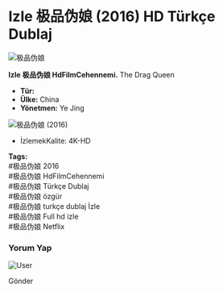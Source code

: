 # Izle 极品伪娘 (2016) HD Türkçe Dublaj

![极品伪娘](https://i0.wp.com/www.themoviedb.org/t/p/w185/7hOh70A2b6J7UXeC2xOm6GqOi2Y.jpg)

**Izle 极品伪娘 HdFilmCehennemi.** The Drag Queen

- **Tür:** 
- **Ülke:** China
- **Yönetmen:** Ye Jing

![极品伪娘 (2016)](https://i0.wp.com/www.themoviedb.org/t/p/w780/7hOh70A2b6J7UXeC2xOm6GqOi2Y.jpg)

- İzlemekKalite: 4K-HD

**Tags:**   
#极品伪娘 2016  
#极品伪娘 HdFilmCehennemi  
#极品伪娘 Türkçe Dublaj  
#极品伪娘 özgür  
#极品伪娘 turkçe dublaj İzle  
#极品伪娘 Full hd izle  
#极品伪娘 Netflix  

### Yorum Yap

![User](/wp-content/themes/peliscueva/images/user.svg)

Gönder